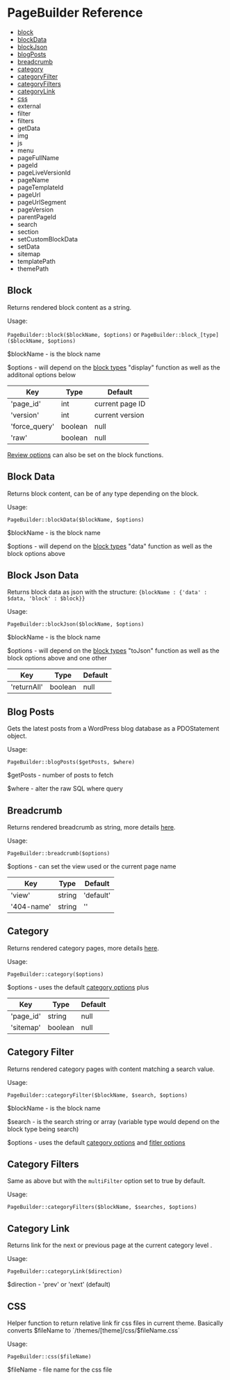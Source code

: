 # PageBuilder Reference

- [block](#block)
- [blockData](#blockData)
- [blockJson](#blockJson)
- [blogPosts](#blogPosts)
- [breadcrumb](#breadcrumb)
- [category](#category)
- [categoryFilter](#category-filter)
- [categoryFilters](#category-filters)
- [categoryLink](#category-link)
- [css](#css)
- external
- filter
- filters
- getData
- img
- js
- menu
- pageFullName
- pageId
- pageLiveVersionId
- pageName
- pageTemplateId
- pageUrl
- pageUrlSegment
- pageVersion
- parentPageId
- search
- section
- setCustomBlockData
- setData
- sitemap
- templatePath
- themePath


## Block

Returns rendered block content as a string.

Usage:

`PageBuilder::block($blockName, $options)` or `PageBuilder::block_[type]($blockName, $options)`

$blockName - is the block name

$options - will depend on the [block types](../blocks/reference.md) "display" function as well as the additonal options below

| Key                 | Type          | Default             |
| ------------------- | ------------- | ------------------- |
| 'page_id'           | int           | current page ID     |
| 'version'           | int           | current version     |
| 'force_query'       | boolean       | null                |
| 'raw'               | boolean       | null                |

[Review options](../theme/review.md) can also be set on the block functions.

## Block Data

Returns block content, can be of any type depending on the block.

Usage:

`PageBuilder::blockData($blockName, $options)`

$blockName - is the block name

$options - will depend on the [block types](../blocks/reference.md) "data" function as well as the block options above

## Block Json Data

Returns block data as json with the structure: `{blockName : {'data' : $data, 'block' : $block}}`

Usage:

`PageBuilder::blockJson($blockName, $options)`

$blockName - is the block name

$options - will depend on the [block types](../blocks/reference.md) "toJson" function as well as the block options above and one other

| Key                 | Type          | Default             |
| ------------------- | ------------- | ------------------- |
| 'returnAll'         | boolean       | null                |

## Blog Posts

Gets the latest posts from a WordPress blog database as a PDOStatement object.

Usage:

`PageBuilder::blogPosts($getPosts, $where)`

$getPosts - number of posts to fetch

$where - alter the raw SQL where query

## Breadcrumb

Returns rendered breadcrumb as string, more details [here](../theme/breacrumb.md).

Usage:

`PageBuilder::breadcrumb($options)`

$options - can set the view used or the current page name

| Key                | Type          | Default             |
| -------------------| ------------- | ------------------- |
| 'view'             | string        | 'default'           |
| '404-name'         | string        | ''                  |

## Category

Returns rendered category pages, more details [here](../theme/category.md).

Usage:

`PageBuilder::category($options)`

$options - uses the default [category options](../theme/category.md#options) plus

| Key                | Type          | Default             |
| -------------------| ------------- | ------------------- |
| 'page_id'          | string        | null                |
| 'sitemap'          | boolean       | null                |

## Category Filter

Returns rendered category pages with content matching a search value.

Usage:

`PageBuilder::categoryFilter($blockName, $search, $options)`

$blockName - is the block name

$search - is the search string or array (variable type would depend on the block type being search)

$options - uses the default [category options](../theme/category.md#options) and [fitler options](#filter)

## Category Filters

Same as above but with the `multiFilter` option set to true by default.

Usage:

`PageBuilder::categoryFilters($blockName, $searches, $options)`

## Category Link

Returns link for the next or previous page at the current category level .

Usage:

`PageBuilder::categoryLink($direction)`

$direction - 'prev' or 'next' (default)

## CSS

Helper function to return relative link fir css files in current theme.
Basically converts $fileName to `/themes/[theme]/css/$fileName.css`

Usage:

`PageBuilder::css($fileName)`

$fileName - file name for the css file
